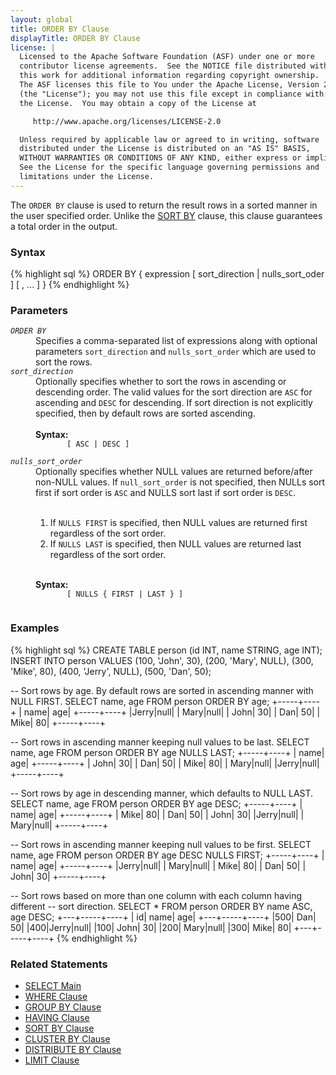 ```yaml
---
layout: global
title: ORDER BY Clause
displayTitle: ORDER BY Clause
license: |
  Licensed to the Apache Software Foundation (ASF) under one or more
  contributor license agreements.  See the NOTICE file distributed with
  this work for additional information regarding copyright ownership.
  The ASF licenses this file to You under the Apache License, Version 2.0
  (the "License"); you may not use this file except in compliance with
  the License.  You may obtain a copy of the License at

     http://www.apache.org/licenses/LICENSE-2.0

  Unless required by applicable law or agreed to in writing, software
  distributed under the License is distributed on an "AS IS" BASIS,
  WITHOUT WARRANTIES OR CONDITIONS OF ANY KIND, either express or implied.
  See the License for the specific language governing permissions and
  limitations under the License.
---
```

The <code>ORDER BY</code> clause is used to return the result rows in a sorted manner
in the user specified order. Unlike the [SORT BY](sql-ref-syntax-qry-select-sortby.html)
clause, this clause guarantees a total order in the output.

### Syntax

{% highlight sql %}
ORDER BY { expression [ sort_direction | nulls_sort_oder ] [ , ... ] }
{% endhighlight %}

### Parameters

<dl>
  <dt><code><em>ORDER BY</em></code></dt>
  <dd>
    Specifies a comma-separated list of expressions along with optional parameters <code>sort_direction</code>
    and <code>nulls_sort_order</code> which are used to sort the rows.
  </dd>
  <dt><code><em>sort_direction</em></code></dt>
  <dd>
    Optionally specifies whether to sort the rows in ascending or descending
    order. The valid values for the sort direction are <code>ASC</code> for ascending
    and <code>DESC</code> for descending. If sort direction is not explicitly specified, then by default
    rows are sorted ascending. <br><br>
    <b>Syntax:</b>
    <code>
       [ ASC | DESC ]
    </code>
  </dd>
  <dt><code><em>nulls_sort_order</em></code></dt>
  <dd>
    Optionally specifies whether NULL values are returned before/after non-NULL values. If
    <code>null_sort_order</code> is not specified, then NULLs sort first if sort order is
    <code>ASC</code> and NULLS sort last if sort order is <code>DESC</code>.<br><br>
    <ol>
      <li> If <code>NULLS FIRST</code> is specified, then NULL values are returned first
           regardless of the sort order.</li>
      <li>If <code>NULLS LAST</code> is specified, then NULL values are returned last regardless of
           the sort order. </li>
    </ol><br>
    <b>Syntax:</b>
    <code>
       [ NULLS { FIRST | LAST } ]
    </code>
  </dd>
</dl>

### Examples

{% highlight sql %}
CREATE TABLE person (id INT, name STRING, age INT);
INSERT INTO person VALUES
    (100, 'John', 30),
    (200, 'Mary', NULL),
    (300, 'Mike', 80),
    (400, 'Jerry', NULL),
    (500, 'Dan',  50);

-- Sort rows by age. By default rows are sorted in ascending manner with NULL FIRST.
SELECT name, age FROM person ORDER BY age;
  +-----+----+
  | name| age|
  +-----+----+
  |Jerry|null|
  | Mary|null|
  | John|  30|
  |  Dan|  50|
  | Mike|  80|
  +-----+----+

-- Sort rows in ascending manner keeping null values to be last.
SELECT name, age FROM person ORDER BY age NULLS LAST;
  +-----+----+
  | name| age|
  +-----+----+
  | John|  30|
  |  Dan|  50|
  | Mike|  80|
  | Mary|null|
  |Jerry|null|
  +-----+----+

-- Sort rows by age in descending manner, which defaults to NULL LAST.
SELECT name, age FROM person ORDER BY age DESC;
  +-----+----+
  | name| age|
  +-----+----+
  | Mike|  80|
  |  Dan|  50|
  | John|  30|
  |Jerry|null|
  | Mary|null|
  +-----+----+

-- Sort rows in ascending manner keeping null values to be first.
SELECT name, age FROM person ORDER BY age DESC NULLS FIRST;
  +-----+----+
  | name| age|
  +-----+----+
  |Jerry|null|
  | Mary|null|
  | Mike|  80|
  |  Dan|  50|
  | John|  30|
  +-----+----+

-- Sort rows based on more than one column with each column having different
-- sort direction.
SELECT * FROM person ORDER BY name ASC, age DESC;
  +---+-----+----+
  | id| name| age|
  +---+-----+----+
  |500|  Dan|  50|
  |400|Jerry|null|
  |100| John|  30|
  |200| Mary|null|
  |300| Mike|  80|
  +---+-----+----+
{% endhighlight %}

### Related Statements

 * [SELECT Main](sql-ref-syntax-qry-select.html)
 * [WHERE Clause](sql-ref-syntax-qry-select-where.html)
 * [GROUP BY Clause](sql-ref-syntax-qry-select-groupby.html)
 * [HAVING Clause](sql-ref-syntax-qry-select-having.html)
 * [SORT BY Clause](sql-ref-syntax-qry-select-sortby.html)
 * [CLUSTER BY Clause](sql-ref-syntax-qry-select-clusterby.html)
 * [DISTRIBUTE BY Clause](sql-ref-syntax-qry-select-distribute-by.html)
 * [LIMIT Clause](sql-ref-syntax-qry-select-limit.html)

